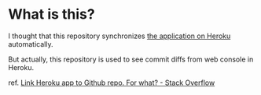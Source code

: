 # What is this?

I thought that this repository synchronizes [the application on Heroku](http://sync-github.herokuapp.com) automatically.

But actually, this repository is used to see commit diffs from web console in Heroku.

ref. [Link Heroku app to Github repo. For what? - Stack Overflow](http://stackoverflow.com/questions/12708716/link-heroku-app-to-github-repo-for-what)
